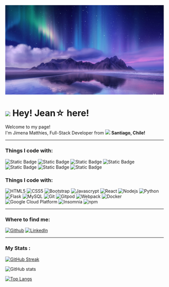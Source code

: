 <div align="center">
<img max-width="800" src="./Assets/WallpaperAuroraBorealis.jpg"/>
</div>

<h1><img src="https://emojis.slackmojis.com/emojis/images/1531849430/4246/blob-sunglasses.gif?1531849430" width="30"/> Hey! Jean☆ here!</h1>

<p>Welcome to my page! </br> I'm Jimena Matthies, Full-Stack Developer from <img src="https://cdn-icons-png.flaticon.com/512/197/197586.png" width="13"/> <b>Santiago, Chile!</b>
<br>

---

### Things I code with:

![Static Badge](https://img.shields.io/badge/HTML5-e54c21?style=for-the-badge&logo=html5&labelColor=white)
![Static Badge](https://img.shields.io/badge/CSS3-264ee4?style=for-the-badge&logo=css3&logoColor=264ee4&labelColor=white)
![Static Badge](https://img.shields.io/badge/Bootstrap-7952b3?style=for-the-badge&logo=bootstrap&labelColor=white)
![Static Badge](https://img.shields.io/badge/Javascript-f7df1d?style=for-the-badge&logo=javascript&labelColor=black)
![Static Badge](https://img.shields.io/badge/React-149fca?style=for-the-badge&logo=react&labelColor=white)
![Static Badge](https://img.shields.io/badge/Node.js-3e863d?style=for-the-badge&logo=nodedotjs&labelColor=white)
![Static Badge](https://img.shields.io/badge/Python-3872a2?style=for-the-badge&logo=python&labelColor=white)

<h3>Things I code with:</h3>
<p>
    <img alt="HTML5" src="https://img.shields.io/badge/-HTML5-e34e24?style=flat-square&logo=html5&logoColor=white" />
    <img alt="CSS5" src="https://img.shields.io/badge/-CSS3-264ee4?style=flat-square&logo=css3&logoColor=white" />
    <img alt="Bootstrap" src="https://img.shields.io/badge/-Bootstrap-7f12f9?style=flat-square&logo=bootstrap&logoColor=white" />
    <img alt="Javascrypt" src="https://img.shields.io/badge/-JavaScript-f7df1e?style=flat-square&logo=JavaScript&logoColor=black" />
    <img alt="React" src="https://img.shields.io/badge/-React-00d8ff?style=flat-square&logo=react&logoColor=white" />
    <img alt="Nodejs" src="https://img.shields.io/badge/-Nodejs-3e863d?style=flat-square&logo=Node.js&logoColor=white" />
    <img alt="Python" src="https://img.shields.io/badge/-Python-ffd43b?style=flat-square&logo=python&logoColor=black" />
    <img alt="Flask" src="https://img.shields.io/badge/-Flask-3c3c3c?style=flat-square&logo=flask&logoColor=white" />
    <img alt="MySQL" src="https://img.shields.io/badge/-MySQL-00618a?style=flat-square&logo=mysql&logoColor=white" />
    <img alt="Git" src="https://img.shields.io/badge/-Git-F05032?style=flat-square&logo=git&logoColor=white" />
    <img alt="Gitpod" src="https://img.shields.io/badge/-Gitpod-FFAE33?style=flat-square&logo=Gitpod&logoColor=white" />
    <img alt="Webpack" src="https://img.shields.io/badge/-Webpack-8DD6F9?style=flat-square&logo=webpack&logoColor=white" /> 
    <img alt="Docker" src="https://img.shields.io/badge/-Docker-46a2f1?style=flat-square&logo=docker&logoColor=white" />
    <img alt="Google Cloud Platform" src="https://img.shields.io/badge/-Google_Cloud_Platform-1a73e8?style=flat-square&logo=google-cloud&logoColor=white" />
    <img alt="Insomnia" src="https://img.shields.io/badge/-Insomnia-5849BE?style=flat-square&logo=insomnia&logoColor=white" />
    <img alt="npm" src="https://img.shields.io/badge/-NPM-CB3837?style=flat-square&logo=npm&logoColor=white" />

---

<h3>Where to find me:</h3>
<p><a href="https://github.com/JimeMatthies" target="_blank"><img alt="Github" src="https://img.shields.io/badge/GitHub-%2312100E.svg?&style=for-the-badge&logo=Github&logoColor=white" /></a> <a href="https://www.linkedin.com/in/jimematthies/" target="_blank"><img alt="LinkedIn" src="https://img.shields.io/badge/linkedin-%230077B5.svg?&style=for-the-badge&logo=linkedin&logoColor=white" /></a>
</p>

---

### My Stats :

[![GitHub Streak](https://streak-stats.demolab.com?user=JimeMatthies&theme=nightowl&date_format=M%20j%5B%2C%20Y%5D&exclude_days=Sun)](https://git.io/streak-stats)

![GitHub stats](https://github-readme-stats.vercel.app/api?username=JimeMatthies&show_icons=true&theme=nightowl)

[![Top Langs](https://github-readme-stats.vercel.app/api/top-langs/?username=JimeMatthies&theme=nightowl)](https://github.com/anuraghazra/github-readme-stats)
